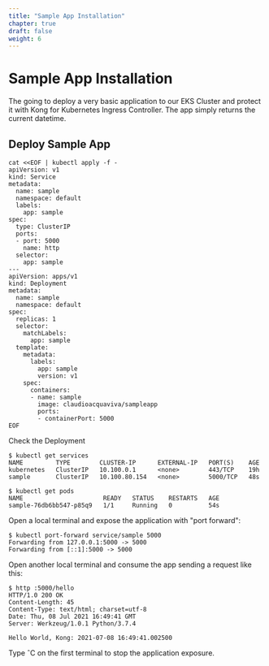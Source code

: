 ```yaml
---
title: "Sample App Installation"
chapter: true
draft: false
weight: 6
---
```


# Sample App Installation

The going to deploy a very basic application to our EKS Cluster and protect it with Kong for Kubernetes Ingress Controller. The app simply returns the current datetime.

## Deploy Sample App

```
cat <<EOF | kubectl apply -f -
apiVersion: v1
kind: Service
metadata:
  name: sample
  namespace: default
  labels:
    app: sample
spec:
  type: ClusterIP
  ports:
  - port: 5000
    name: http
  selector:
    app: sample
---
apiVersion: apps/v1
kind: Deployment
metadata:
  name: sample
  namespace: default
spec:
  replicas: 1
  selector:
    matchLabels:
      app: sample
  template:
    metadata:
      labels:
        app: sample
        version: v1
    spec:
      containers:
      - name: sample
        image: claudioacquaviva/sampleapp
        ports:
        - containerPort: 5000
EOF
```

Check the Deployment
```
$ kubectl get services
NAME         TYPE        CLUSTER-IP      EXTERNAL-IP   PORT(S)    AGE
kubernetes   ClusterIP   10.100.0.1      <none>        443/TCP    19h
sample       ClusterIP   10.100.80.154   <none>        5000/TCP   48s
```

```
$ kubectl get pods
NAME                      READY   STATUS    RESTARTS   AGE
sample-76db6bb547-p85q9   1/1     Running   0          54s
```

Open a local terminal and expose the application with "port forward":

```
$ kubectl port-forward service/sample 5000
Forwarding from 127.0.0.1:5000 -> 5000
Forwarding from [::1]:5000 -> 5000
```

Open another local terminal and consume the app sending a request like this:
```
$ http :5000/hello
HTTP/1.0 200 OK
Content-Length: 45
Content-Type: text/html; charset=utf-8
Date: Thu, 08 Jul 2021 16:49:41 GMT
Server: Werkzeug/1.0.1 Python/3.7.4

Hello World, Kong: 2021-07-08 16:49:41.002500
```

Type ˆC on the first terminal to stop the application exposure.
